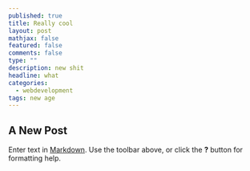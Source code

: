 ```yaml
---
published: true
title: Really cool
layout: post
mathjax: false
featured: false
comments: false
type: ""
description: new shit
headline: what
categories: 
  - webdevelopment
tags: new age
---
```


## A New Post

Enter text in [Markdown](http://daringfireball.net/projects/markdown/). Use the toolbar above, or click the **?** button for formatting help.
